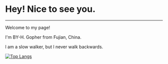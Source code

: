 # Hey! Nice to see you.

***

Welcome to my page!

I'm BY-H. Gopher from Fujian, China. 

l am a slow walker, but l never walk backwards.

[![Top Langs](https://github-readme-stats.vercel.app/api/top-langs/?username=BY-H&layout=compact)](https://github.com/Christmas/github-readme-stats)

